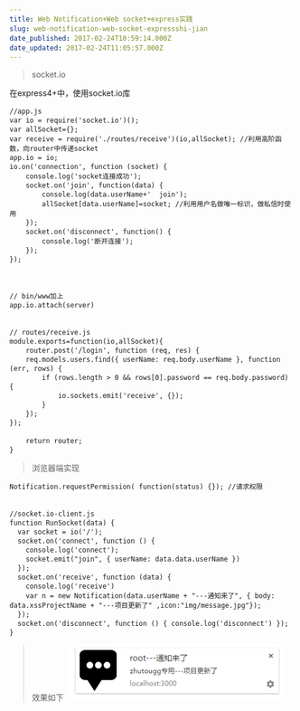 ```yaml
---
title: Web Notification+Web socket+express实践
slug: web-notification-web-socket-expressshi-jian
date_published: 2017-02-24T10:59:14.000Z
date_updated: 2017-02-24T11:05:57.000Z
---
```


> socket.io

在express4+中，使用socket.io库

    //app.js
    var io = require('socket.io')();
    var allSocket={};
    var receive = require('./routes/receive')(io,allSocket); //利用高阶函数，向router中传递socket
    app.io = io;
    io.on('connection', function (socket) {
        console.log('socket连接成功');
        socket.on('join', function(data) {
            console.log(data.userName+'  join');
            allSocket[data.userName]=socket; //利用用户名做唯一标识，做私信时使用
        });
        socket.on('disconnect', function() {
            console.log('断开连接');
        });
    });
    
    

    // bin/www加上
    app.io.attach(server)
    

    // routes/receive.js
    module.exports=function(io,allSocket){
        router.post('/login', function (req, res) {
        req.models.users.find({ userName: req.body.userName }, function (err, rows) {
            if (rows.length > 0 && rows[0].password == req.body.password) {
                io.sockets.emit('receive', {});
            }
        });
    });
    
        return router;
    }
    
    

> 浏览器端实现

    Notification.requestPermission( function(status) {}); //请求权限
    
    
    //socket.io-client.js
    function RunSocket(data) {
      var socket = io('/');
      socket.on('connect', function () {
        console.log('connect');
        socket.emit("join", { userName: data.data.userName })
      });
      socket.on('receive', function (data) {
        console.log('receive')
        var n = new Notification(data.userName + "---通知来了", { body: data.xssProjectName + "---项目更新了" ,icon:"img/message.jpg"});
      });
      socket.on('disconnect', function () { console.log('disconnect') });
    }
    

> 效果如下
> ![](/source/images/2017/02/QQ--20170224190449.png)

